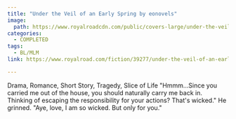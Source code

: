 ```yaml
---
title: "Under the Veil of an Early Spring by eonovels"
image:
  path: https://www.royalroadcdn.com/public/covers-large/under-the-veil-of-an-early-spring-aaaavkgdda8.jpg
categories:
  - COMPLETED
tags:
  - BL/MLM
link: https://www.royalroad.com/fiction/39277/under-the-veil-of-an-early-spring

---
```

Drama, Romance, Short Story, Tragedy, Slice of Life "Hmmm...Since you carried me out of the house, you should naturally carry me back in. Thinking of escaping the responsibility for your actions? That's wicked."
He grinned.
"Aye, love, I am so wicked. But only for you."

